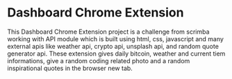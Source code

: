# Dashboard Chrome Extension

This Dashboard Chrome Extension project is a challenge from scrimba working with API module which is built using html, css, javascript and many external apis like weather api, crypto api, unsplash api, and random quote generator api. These extension gives daily bitcoin, weather and current tiem informations, give a random coding related photo and a random inspirational quotes in the browser new tab.

